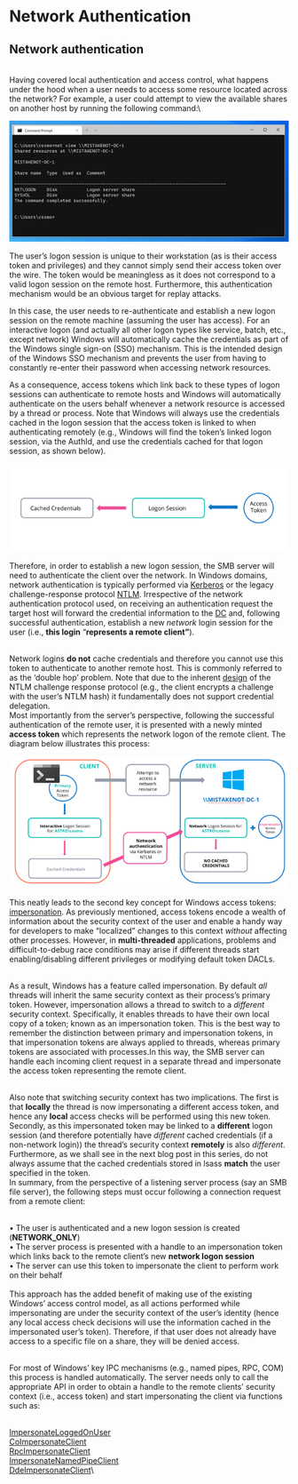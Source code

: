 # Network Authentication

## Network authentication

\
&#x20;Having covered local authentication and access control, what happens under the hood when a user needs to access some resource located across the network? For example, a user could attempt to view the available shares on another host by running the following command:\


![](<../../../.gitbook/assets/image (47).png>)

The user’s logon session is unique to their workstation (as is their access token and privileges) and they cannot simply send their access token over the wire. The token would be meaningless as it does not correspond to a valid logon session on the remote host. Furthermore, this authentication mechanism would be an obvious target for replay attacks.

In this case, the user needs to re-authenticate and establish a new logon session on the remote machine (assuming the user has access). For an interactive logon (and actually all other logon types like service, batch, etc., except network) Windows will automatically cache the credentials as part of the Windows single sign-on (SSO) mechanism. This is the intended design of the Windows SSO mechanism and prevents the user from having to constantly re-enter their password when accessing network resources.

As a consequence, access tokens which link back to these types of logon sessions can authenticate to remote hosts and Windows will automatically authenticate on the users behalf whenever a network resource is accessed by a thread or process. Note that Windows will always use the credentials cached in the logon session that the access token is linked to when authenticating remotely (e.g., Windows will find the token’s linked logon session, via the AuthId, and use the credentials cached for that logon session, as shown below).

![](<../../../.gitbook/assets/image (53).png>)

Therefore, in order to establish a new logon session, the SMB server will need to authenticate the client over the network. In Windows domains, network authentication is typically performed via [Kerberos](https://docs.microsoft.com/en-us/windows-server/security/kerberos/kerberos-authentication-overview) or the legacy challenge-response protocol [NTLM](https://docs.microsoft.com/en-us/windows/win32/secauthn/microsoft-ntlm). Irrespective of the network authentication protocol used, on receiving an authentication request the target host will forward the credential information to the [DC](https://docs.microsoft.com/en-us/windows/win32/secauthn/key-distribution-center) and, following successful authentication, establish a new _network_ login session for the user (i.e., **this login** “**represents a remote client”**).

\
Network logins **do not** cache credentials and therefore you cannot use this token to authenticate to another remote host. This is commonly referred to as the ‘double hop’ problem. Note that due to the inherent [design](https://docs.microsoft.com/en-us/windows/win32/secauthn/microsoft-ntlm) of the NTLM challenge response protocol (e.g., the client encrypts a challenge with the user’s NTLM hash) it fundamentally does not support credential delegation.\
Most importantly from the server’s perspective, following the successful authentication of the remote user, it is presented with a newly minted **access token** which represents the network logon of the remote client. The diagram below illustrates this process:

![](<../../../.gitbook/assets/image (50).png>)

This neatly leads to the second key concept for Windows access tokens: [impersonation](https://docs.microsoft.com/en-us/windows/win32/com/impersonation). As previously mentioned, access tokens encode a wealth of information about the security context of the user and enable a handy way for developers to make “localized” changes to this context _without_ affecting other processes. However, in **multi-threaded** applications, problems and difficult-to-debug race conditions may arise if different threads start enabling/disabling different privileges or modifying default token DACLs.

\
As a result, Windows has a feature called impersonation. By default _all_ threads will inherit the same security context as their process’s primary token. However, impersonation allows a thread to switch to a _different_ security context. Specifically, it enables threads to have their own local copy of a token; known as an impersonation token. This is the best way to remember the distinction between primary and impersonation tokens, in that impersonation tokens are always applied to threads, whereas primary tokens are associated with processes.In this way, the SMB server can handle each incoming client request in a separate thread and impersonate the access token representing the remote client.

\
Also note that switching security context has two implications. The first is that **locally** the thread is now impersonating a different access token, and hence any **local** access checks will be performed using this new token. Secondly, as this impersonated token may be linked to a **different** logon session (and therefore potentially have _different_ cached credentials (if a non-network login)) the thread’s security context **remotely** is also _different_. Furthermore, as we shall see in the next blog post in this series, do not always assume that the cached credentials stored in lsass **match** the user specified in the token.\
In summary, from the perspective of a listening server process (say an SMB file server), the following steps must occur following a connection request from a remote client:

\
• The user is authenticated and a new logon session is created (**NETWORK\_ONLY**)\
• The server process is presented with a handle to an impersonation token which links back to the remote client’s new **network logon session**\
• The server can use this token to impersonate the client to perform work on their behalf\
\
This approach has the added benefit of making use of the existing Windows’ access control model, as all actions performed while impersonating are under the security context of the user’s identity (hence any local access check decisions will use the information cached in the impersonated user’s token). Therefore, if that user does not already have access to a specific file on a share, they will be denied access.

\
For most of Windows’ key IPC mechanisms (e.g., named pipes, RPC, COM) this process is handled automatically. The server needs only to call the appropriate API in order to obtain a handle to the remote clients’ security context (i.e., access token) and start impersonating the client via functions such as:

\
&#x20;[ImpersonateLoggedOnUser](https://docs.microsoft.com/en-us/windows/win32/api/securitybaseapi/nf-securitybaseapi-impersonateloggedonuser)\
&#x20;[CoImpersonateClient](https://docs.microsoft.com/en-us/windows/win32/api/combaseapi/nf-combaseapi-coimpersonateclient)\
[RpcImpersonateClient](https://docs.microsoft.com/en-us/windows/win32/api/rpcdce/nf-rpcdce-rpcimpersonateclient)\
[ImpersonateNamedPipeClient](https://docs.microsoft.com/en-us/windows/win32/api/namedpipeapi/nf-namedpipeapi-impersonatenamedpipeclient)\
&#x20;[DdeImpersonateClient](https://docs.microsoft.com/en-gb/windows/win32/api/ddeml/nf-ddeml-ddeimpersonateclient)\


